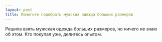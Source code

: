 ```yaml
---
layout: post 
title: Помогите подобрать мужская одежда больших размеров 
--- 
```

Решила взять мужская одежда больших размеров, но ничего не знаю об этом. Кто покупал уже, делитесь опытом.